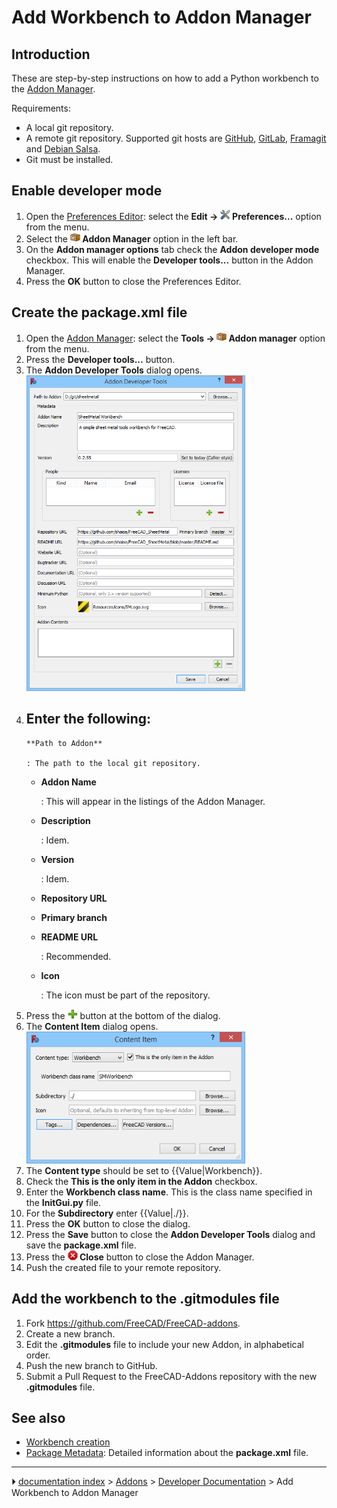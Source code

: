 # Add Workbench to Addon Manager
## Introduction

These are step-by-step instructions on how to add a Python workbench to the [Addon Manager](Std_AddonMgr.md).

Requirements:

-   A local git repository.
-   A remote git repository. Supported git hosts are [GitHub](https://github.com), [GitLab](https://about.gitlab.com/), [Framagit](https://framagit.org/public/projects) and [Debian Salsa](https://salsa.debian.org/public).
-   Git must be installed.

## Enable developer mode 

1.  Open the [Preferences Editor](Preferences_Editor.md): select the **Edit → <img src="images/Std_DlgPreferences.svg" width=16px> Preferences...** option from the menu.
2.  Select the **<img src="images/Std_AddonMgr.svg" width=16px> Addon Manager** option in the left bar.
3.  On the **Addon manager options** tab check the **Addon developer mode** checkbox. This will enable the **Developer tools...** button in the Addon Manager.
4.  Press the **OK** button to close the Preferences Editor.

## Create the package.xml file 

1.  Open the [Addon Manager](Std_AddonMgr.md): select the **Tools → <img src="images/Std_AddonMgr.svg" width=16px> Addon manager** option from the menu.
2.  Press the **Developer tools...** button.
3.  The **Addon Developer Tools** dialog opens.
    <img alt="" src=images/Addon_Manager_Addon_Developer_Tools_Dialog.png  style="width:350px;">
4.  Enter the following:
    -   
        **Path to Addon**
        
        : The path to the local git repository.

    -   
        **Addon Name**
        
        : This will appear in the listings of the Addon Manager.

    -   
        **Description**
        
        : Idem.

    -   
        **Version**
        
        : Idem.

    -   
        **Repository URL**
        

    -   
        **Primary branch**
        

    -   
        **README URL**
        
        : Recommended.

    -   
        **Icon**
        
        : The icon must be part of the repository.
5.  Press the **<img src="images/List-add.svg" width=16px>** button at the bottom of the dialog.
6.  The **Content Item** dialog opens.
    <img alt="" src=images/Addon_Manager_Content_Item_Dialog.png  style="width:350px;">
7.  The **Content type** should be set to {{Value|Workbench}}.
8.  Check the **This is the only item in the Addon** checkbox.
9.  Enter the **Workbench class name**. This is the class name specified in the **InitGui.py** file.
10. For the **Subdirectory** enter {{Value|./}}.
11. Press the **OK** button to close the dialog.
12. Press the **Save** button to close the **Addon Developer Tools** dialog and save the **package.xml** file.
13. Press the **<img src="images/Process-stop.svg" width=16px> Close** button to close the Addon Manager.
14. Push the created file to your remote repository.

## Add the workbench to the .gitmodules file 

1.  Fork <https://github.com/FreeCAD/FreeCAD-addons>.
2.  Create a new branch.
3.  Edit the **.gitmodules** file to include your new Addon, in alphabetical order.
4.  Push the new branch to GitHub.
5.  Submit a Pull Request to the FreeCAD-Addons repository with the new **.gitmodules** file.

## See also 

-   [Workbench creation](Workbench_creation.md)
-   [Package Metadata](Package_Metadata.md): Detailed information about the **package.xml** file.



---
⏵ [documentation index](../README.md) > [Addons](Category_Addons.md) > [Developer Documentation](Category_Developer%20Documentation.md) > Add Workbench to Addon Manager
